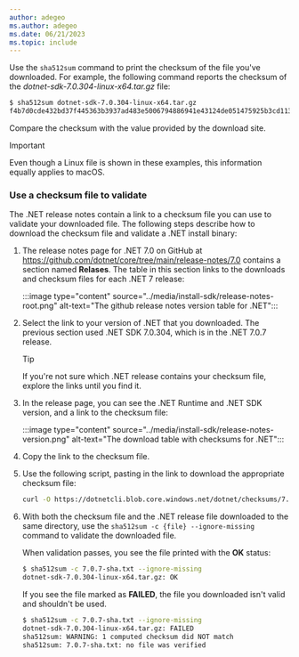 ```yaml
---
author: adegeo
ms.author: adegeo
ms.date: 06/21/2023
ms.topic: include
---
```


Use the `sha512sum` command to print the checksum of the file you've downloaded. For example, the following command reports the checksum of the _dotnet-sdk-7.0.304-linux-x64.tar.gz_ file:

```bash
$ sha512sum dotnet-sdk-7.0.304-linux-x64.tar.gz
f4b7d0cde432bd37f445363b3937ad483e5006794886941e43124de051475925b3cd11313b73d2cae481ee9b8f131394df0873451f6088ffdbe73f150b1ed727  dotnet-sdk-7.0.304-linux-x64.tar.gz
```

Compare the checksum with the value provided by the download site.

> [!IMPORTANT]
> Even though a Linux file is shown in these examples, this information equally applies to macOS.

### Use a checksum file to validate

The .NET release notes contain a link to a checksum file you can use to validate your downloaded file. The following steps describe how to download the checksum file and validate a .NET install binary:

01. The release notes page for .NET 7.0 on GitHub at <https://github.com/dotnet/core/tree/main/release-notes/7.0> contains a section named **Relases**. The table in this section links to the downloads and checksum files for each .NET 7 release:

    :::image type="content" source="../media/install-sdk/release-notes-root.png" alt-text="The github release notes version table for .NET":::

01. Select the link to your version of .NET that you downloaded. The previous section used .NET SDK 7.0.304, which is in the .NET 7.0.7 release.

    > [!TIP]
    > If you're not sure which .NET release contains your checksum file, explore the links until you find it.

01. In the release page, you can see the .NET Runtime and .NET SDK version, and a link to the checksum file:

    :::image type="content" source="../media/install-sdk/release-notes-version.png" alt-text="The download table with checksums for .NET":::

01. Copy the link to the checksum file.

01. Use the following script, pasting in the link to download the appropriate checksum file:

    ```bash
    curl -O https://dotnetcli.blob.core.windows.net/dotnet/checksums/7.0.7-sha.txt
    ```

01. With both the checksum file and the .NET release file downloaded to the same directory, use the `sha512sum -c {file} --ignore-missing` command to validate the downloaded file.

    When validation passes, you see the file printed with the **OK** status:

    ```bash
    $ sha512sum -c 7.0.7-sha.txt --ignore-missing
    dotnet-sdk-7.0.304-linux-x64.tar.gz: OK
    ```

    If you see the file marked as **FAILED**, the file you downloaded isn't valid and shouldn't be used.

    ```bash
    $ sha512sum -c 7.0.7-sha.txt --ignore-missing
    dotnet-sdk-7.0.304-linux-x64.tar.gz: FAILED
    sha512sum: WARNING: 1 computed checksum did NOT match
    sha512sum: 7.0.7-sha.txt: no file was verified
    ```
